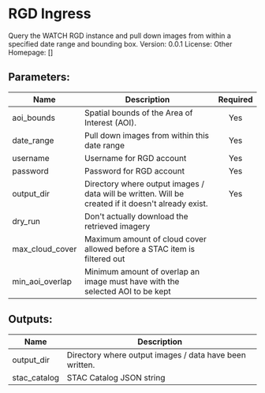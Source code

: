 # RGD Ingress
Query the WATCH RGD instance and pull down images from within a specified date range and bounding box.
Version: 0.0.1
License: Other
Homepage: []

## Parameters:
Name|Description|Required
---|---|:---:
aoi_bounds|Spatial bounds of the Area of Interest (AOI).|Yes
date_range|Pull down images from within this date range|Yes
username|Username for RGD account|Yes
password|Password for RGD account|Yes
output_dir|Directory where output images / data will be written. Will be created if it doesn't already exist. |Yes
dry_run|Don't actually download the retrieved imagery|
max_cloud_cover|Maximum amount of cloud cover allowed before a STAC item is filtered out|
min_aoi_overlap|Minimum amount of overlap an image must have with the selected AOI to be kept|

## Outputs:
Name|Description
---|---
output_dir|Directory where output images / data have been written.
stac_catalog|STAC Catalog JSON string
